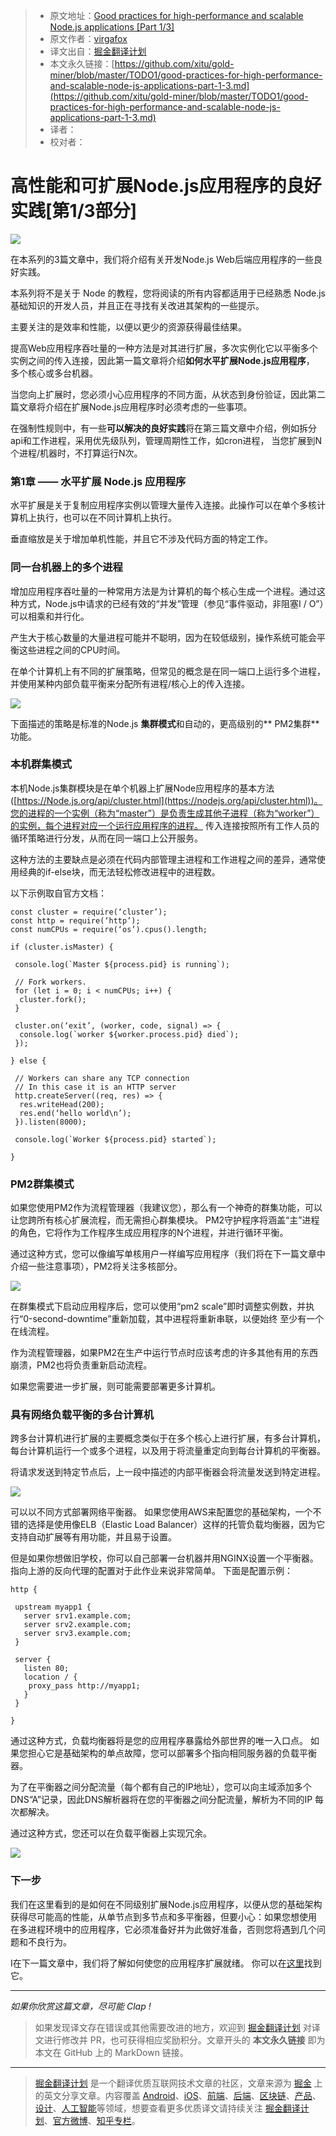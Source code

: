> * 原文地址：[Good practices for high-performance and scalable Node.js applications [Part 1/3]](https://medium.com/iquii/good-practices-for-high-performance-and-scalable-node-js-applications-part-1-3-bb06b6204197)
> * 原文作者：[virgafox](https://medium.com/@virgafox?source=post_header_lockup)
> * 译文出自：[掘金翻译计划](https://github.com/xitu/gold-miner)
> * 本文永久链接：[https://github.com/xitu/gold-miner/blob/master/TODO1/good-practices-for-high-performance-and-scalable-node-js-applications-part-1-3.md](https://github.com/xitu/gold-miner/blob/master/TODO1/good-practices-for-high-performance-and-scalable-node-js-applications-part-1-3.md)
> * 译者：
> * 校对者：

# 高性能和可扩展Node.js应用程序的良好实践[第1/3部分]

![](https://cdn-images-1.medium.com/max/2000/1*LBVvh_2LqmucG-dP6Em-ww.jpeg)

在本系列的3篇文章中，我们将介绍有关开发Node.js Web后端应用程序的一些良好实践。

本系列将不是关于 Node 的教程，您将阅读的所有内容都适用于已经熟悉 Node.js 基础知识的开发人员，并且正在寻找有关改进其架构的一些提示。

主要关注的是效率和性能，以便以更少的资源获得最佳结果。

提高Web应用程序吞吐量的一种方法是对其进行扩展，多次实例化它以平衡多个实例之间的传入连接，因此第一篇文章将介绍**如何水平扩展Node.js应用程序**， 多个核心或多台机器。

当您向上扩展时，您必须小心应用程序的不同方面，从状态到身份验证，因此第二篇文章将介绍在扩展Node.js应用程序时必须考虑的一些事项。

在强制性规则中，有一些**可以解决的良好实践**将在第三篇文章中介绍，例如拆分api和工作进程，采用优先级队列，管理周期性工作，如cron进程， 当您扩展到N个进程/机器时，不打算运行N次。

### 第1章 —— 水平扩展 Node.js 应用程序

水平扩展是关于复制应用程序实例以管理大量传入连接。此操作可以在单个多核计算机上执行，也可以在不同计算机上执行。

垂直缩放是关于增加单机性能，并且它不涉及代码方面的特定工作。

### 同一台机器上的多个进程

增加应用程序吞吐量的一种常用方法是为计算机的每个核心生成一个进程。通过这种方式，Node.js中请求的已经有效的“并发”管理（参见“事件驱动，非阻塞I / O”）可以相乘和并行化。

产生大于核心数量的大量进程可能并不聪明，因为在较低级别，操作系统可能会平衡这些进程之间的CPU时间。

在单个计算机上有不同的扩展策略，但常见的概念是在同一端口上运行多个进程，并使用某种内部负载平衡来分配所有进程/核心上的传入连接。

![](https://cdn-images-1.medium.com/max/800/1*p6YEK7y6JsVYBaZkhu4UbQ.png)

下面描述的策略是标准的Node.js **集群模式**和自动的，更高级别的** PM2集群**功能。

### 本机群集模式

本机Node.js集群模块是在单个机器上扩展Node应用程序的基本方法 ([https://Node.js.org/api/cluster.html](https://nodejs.org/api/cluster.html))。您的进程的一个实例（称为“master”）是负责生成其他子进程（称为“worker”）的实例，每个进程对应一个运行应用程序的进程。 传入连接按照所有工作人员的循环策略进行分发，从而在同一端口上公开服务。

这种方法的主要缺点是必须在代码内部管理主进程和工作进程之间的差异，通常使用经典的if-else块，而无法轻松修改进程中的进程数。

以下示例取自官方文档：

```
const cluster = require(‘cluster’);
const http = require(‘http’);
const numCPUs = require(‘os’).cpus().length;

if (cluster.isMaster) {
  
 console.log(`Master ${process.pid} is running`);
  
 // Fork workers.
 for (let i = 0; i < numCPUs; i++) {
  cluster.fork();
 }
  
 cluster.on(‘exit’, (worker, code, signal) => {
  console.log(`worker ${worker.process.pid} died`);
 });
  
} else {
  
 // Workers can share any TCP connection
 // In this case it is an HTTP server
 http.createServer((req, res) => {
  res.writeHead(200);
  res.end(‘hello world\n’);
 }).listen(8000);
  
 console.log(`Worker ${process.pid} started`);
 
}
```

### PM2群集模式

如果您使用PM2作为流程管理器（我建议您），那么有一个神奇的群集功能，可以让您跨所有核心扩展流程，而无需担心群集模块。 PM2守护程序将涵盖“主”进程的角色，它将作为工作程序生成应用程序的N个进程，并进行循环平衡。

通过这种方式，您可以像编写单核用户一样编写应用程序（我们将在下一篇文章中介绍一些注意事项），PM2将关注多核部分。

![](https://cdn-images-1.medium.com/max/800/0*zWc1jyWm1FNEeNgZ.)

在群集模式下启动应用程序后，您可以使用“pm2 scale”即时调整实例数，并执行“0-second-downtime”重新加载，其中进程将重新串联，以便始终 至少有一个在线流程。

作为流程管理器，如果PM2在生产中运行节点时应该考虑的许多其他有用的东西崩溃，PM2也将负责重新启动流程。

如果您需要进一步扩展，则可能需要部署更多计算机。

### 具有网络负载平衡的多台计算机

跨多台计算机进行扩展的主要概念类似于在多个核心上进行扩展，有多台计算机，每台计算机运行一个或多个进程，以及用于将流量重定向到每台计算机的平衡器。

将请求发送到特定节点后，上一段中描述的内部平衡器会将流量发送到特定进程。

![](https://cdn-images-1.medium.com/max/800/1*ryiL00dESNJTL_jRnUyAyA.png)

可以以不同方式部署网络平衡器。 如果您使用AWS来配置您的基础架构，一个不错的选择是使用像ELB（Elastic Load Balancer）这样的托管负载均衡器，因为它支持自动扩展等有用功能，并且易于设置。

但是如果你想做旧学校，你可以自己部署一台机器并用NGINX设置一个平衡器。 指向上游的反向代理的配置对于此作业来说非常简单。 下面是配置示例：

```
http {

 upstream myapp1 {
   server srv1.example.com;
   server srv2.example.com;
   server srv3.example.com;
 }
 
 server {
   listen 80;
   location / {
    proxy_pass http://myapp1;
   }
 }
 
}
```

通过这种方式，负载均衡器将是您的应用程序暴露给外部世界的唯一入口点。 如果您担心它是基础架构的单点故障，您可以部署多个指向相同服务器的负载平衡器。

为了在平衡器之间分配流量（每个都有自己的IP地址），您可以向主域添加多个DNS“A”记录，因此DNS解析器将在您的平衡器之间分配流量，解析为不同的IP 每次都解决。

通过这种方式，您还可以在负载平衡器上实现冗余。

![](https://cdn-images-1.medium.com/max/800/1*iSVmpaGmwYzXWydLJnzM3A.png)

### 下一步

我们在这里看到的是如何在不同级别扩展Node.js应用程序，以便从您的基础架构获得尽可能高的性能，从单节点到多节点和多平衡器，但要小心：如果您想使用 在多进程环境中的应用程序，它必须准备好并为此做好准备，否则您将遇到几个问题和不良行为。

I在下一篇文章中，我们将了解如何使您的应用程序扩展就绪。 你可以在[这里](https://medium.com/iquii/good-practices-for-high-performance-and-scalable-node-js-applications-part-2-3-2a68f875ce79)找到它。

* * *

_如果你欣赏这篇文章，尽可能 Clap !_

> 如果发现译文存在错误或其他需要改进的地方，欢迎到 [掘金翻译计划](https://github.com/xitu/gold-miner) 对译文进行修改并 PR，也可获得相应奖励积分。文章开头的 **本文永久链接** 即为本文在 GitHub 上的 MarkDown 链接。


---

> [掘金翻译计划](https://github.com/xitu/gold-miner) 是一个翻译优质互联网技术文章的社区，文章来源为 [掘金](https://juejin.im) 上的英文分享文章。内容覆盖 [Android](https://github.com/xitu/gold-miner#android)、[iOS](https://github.com/xitu/gold-miner#ios)、[前端](https://github.com/xitu/gold-miner#前端)、[后端](https://github.com/xitu/gold-miner#后端)、[区块链](https://github.com/xitu/gold-miner#区块链)、[产品](https://github.com/xitu/gold-miner#产品)、[设计](https://github.com/xitu/gold-miner#设计)、[人工智能](https://github.com/xitu/gold-miner#人工智能)等领域，想要查看更多优质译文请持续关注 [掘金翻译计划](https://github.com/xitu/gold-miner)、[官方微博](http://weibo.com/juejinfanyi)、[知乎专栏](https://zhuanlan.zhihu.com/juejinfanyi)。
